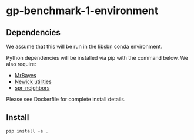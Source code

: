 # gp-benchmark-1-environment

## Dependencies

We assume that this will be run in the [libsbn](https://github.com/phylovi/libsbn) conda environment.

Python dependencies will be installed via pip with the command below.
We also require:

* [MrBayes](https://nbisweden.github.io/MrBayes/index.html)
* [Newick utilities](http://cegg.unige.ch/newick_utils)
* [spr_neighbors](https://github.com/cwhidden/spr_neighbors)

Please see Dockerfile for complete install details.


## Install

    pip install -e .
